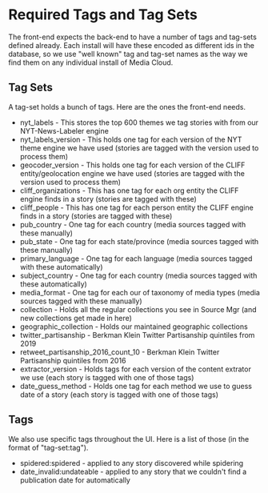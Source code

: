 Required Tags and Tag Sets
==========================

The front-end expects the back-end to have a number of tags and tag-sets defined already. Each install will have these
encoded as different ids in the database, so we use "well known" tag and tag-set names as the way we find them on any
individual install of Media Cloud.  

Tag Sets
--------

A tag-set holds a bunch of tags. Here are the ones the front-end needs.

 * nyt_labels - This stores the top 600 themes we tag stories with from our NYT-News-Labeler engine 
 * nyt_labels_version - This holds one tag for each version of the NYT theme engine we have used (stories are tagged with the version used to process them) 
 * geocoder_version - This holds one tag for each version of the CLIFF entity/geolocation engine we have used (stories are tagged with the version used to process them)
 * cliff_organizations - This has one tag for each org entity the CLIFF engine finds in a story (stories are tagged with these)
 * cliff_people - This has one tag for each person entity the CLIFF engine finds in a story (stories are tagged with these)
 * pub_country - One tag for each country (media sources tagged with these manually)
 * pub_state - One tag for each state/province (media sources tagged with these manually)
 * primary_language - One tag for each language (media sources tagged with these automatically)
 * subject_country - One tag for each country (media sources tagged with these automatically)
 * media_format - One tag for each our of taxonomy of media types (media sources tagged with these manually)
 * collection - Holds all the regular collections you see in Source Mgr (and new collections get made in here)
 * geographic_collection - Holds our maintained geographic collections
 * twitter_partisanship - Berkman Klein Twitter Partisanship quintiles from 2019
 * retweet_partisanship_2016_count_10 - Berkman Klein Twitter Partisanship quintiles from 2016
 * extractor_version - Holds tags for each version of the content extrator we use (each story is tagged with one of those tags)
 * date_guess_method - Holds one tag for each method we use to guess date of a story (each story is tagged with one of those tags)
       
Tags
----

We also use specific tags throughout the UI. Here is a list of those (in the format of "tag-set:tag").

* spidered:spidered - applied to any story discovered while spidering
* date_invalid:undateable - applied to any story that we couldn't find a publication date for automatically
